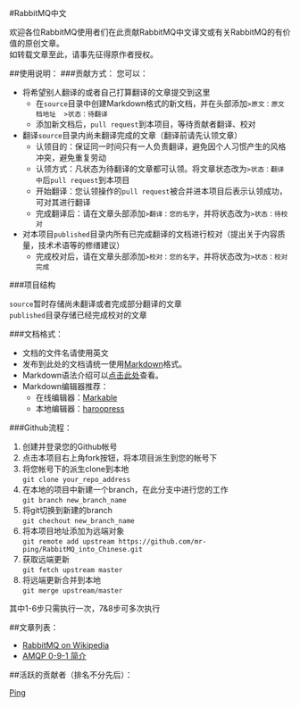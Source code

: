 #RabbitMQ中文

欢迎各位RabbitMQ使用者们在此贡献RabbitMQ中文译文或有关RabbitMQ的有价值的原创文章。  
如转载文章至此，请事先征得原作者授权。

##使用说明：
###贡献方式：
您可以：

- 将希望别人翻译的或者自己打算翻译的文章提交到这里
    - 在`source`目录中创建Markdown格式的新文档，并在头部添加`>原文：原文档地址  >状态：待翻译`
    - 添加新文档后，`pull request`到本项目，等待贡献者翻译、校对
- 翻译`source`目录内尚未翻译完成的文章（翻译前请先认领文章）
    - 认领目的：保证同一时间只有一人负责翻译，避免因个人习惯产生的风格冲突，避免重复劳动
    - 认领方式：凡状态为待翻译的文章都可认领。将文章状态改为`>状态：翻译中`后`pull request`到本项目
    - 开始翻译：您认领操作的`pull request`被合并进本项目后表示认领成功，可对其进行翻译
    - 完成翻译后：请在文章头部添加`>翻译：您的名字`，并将状态改为`>状态：待校对`
- 对本项目`published`目录内所有已完成翻译的文档进行校对（提出关于内容质量，技术术语等的修缮建议）
    - 完成校对后，请在文章头部添加`>校对：您的名字`，并将状态改为`>状态：校对完成`

###项目结构

`source`暂时存储尚未翻译或者完成部分翻译的文章  
`published`目录存储已经完成校对的文章

###文档格式：

- 文档的文件名请使用英文
- 发布到此处的文档请统一使用[Markdown](http://zh.wikipedia.org/wiki/Markdown)格式。
- Markdown语法介绍可以[点击此处](http://wowubuntu.com/markdown/)查看。
- Markdown编辑器推荐：
    - 在线编辑器：[Markable](http://markable.in/)
    - 本地编辑器：[haroopress](http://pad.haroopress.com/user.html)

###Github流程：

 1. 创建并登录您的Github帐号
 2. 点击本项目右上角fork按钮，将本项目派生到您的帐号下
 3. 将您帐号下的派生clone到本地  
    `git clone your_repo_address`
 4. 在本地的项目中新建一个branch，在此分支中进行您的工作  
    `git branch new_branch_name`
 5. 将git切换到新建的branch  
    `git chechout new_branch_name`
 6. 将本项目地址添加为远端对象  
    `git remote add upstream https://github.com/mr-ping/RabbitMQ_into_Chinese.git`
 7. 获取远端更新  
    `git fetch upstream master`
 8. 将远端更新合并到本地  
    `git merge upstream/master`

其中1-6步只需执行一次，7&8步可多次执行

##文章列表：

 - [RabbitMQ on Wikipedia](http://zh.wikipedia.org/wiki/RabbitMQ) 
 - [AMQP 0-9-1 简介](./amqp091.md)

##活跃的贡献者（排名不分先后）：

[Ping](http://mr-ping.com)
